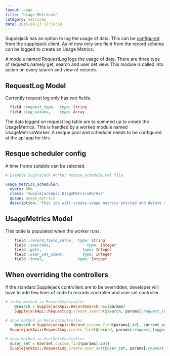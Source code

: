 ```yaml
---
layout: page
title: "Usage Metrices"
category: metrices
date: 2015-08-13 17:16:19
---
```


Supplejack has an option to log the usage of data. This can be [configured](/supplejack/start/supplejack-client.html) from the supplejack client. As of now only one field from the record schema can be logged to create an Usage Matrics.

A module named RequestLog logs the usage of data. There are three type of requests namely get, search and user set view. This module is called into action on every search and view of records.

## RequestLog Model

Currently request log only has two fields.

```ruby
  field :request_type,  type: String
  field :log_values,    type: Array
```

The data logged on request log table are to summed up to create the UsageMetrics. This is handled by a worked module named UsageMetricsWorker. A resque pool and scheduler needs to be configured at the api app for this.

## Resque scheduler config

A time frame suitable can be selected.

```yaml
# Example Supplejack Worker resque_schedule.yml file

usage_metrics_scheduler:
  every: 60m
  class: 'SupplejackApi::UsageMetricsWorker'
  queue: usage_metrics
  description: "This job will create usage metrics entried and delete data from request log"
```

## UsageMetrics Model

This table is populated when the worker runs.

```ruby
	field :record_field_value,  type: String
	field :searches,         		type: Integer
	field :gets,             	  type: Integer
	field :user_set_views,   	  type: Integer
	field :total,               type: Integer
```

## When overriding the controllers

If the standard Supplejack controllers are to be overridden, developer will have to add few lines of code to records controller and user set controller. 

```ruby
# index method in RecordsController
	@search = SupplejackApi::RecordSearch.new(params)
	SupplejackApi::RequestLog.create_search(@search, params[:request_logger_field]) if params[:request_logger]

# show method in RecordsController
	@record = SupplejackApi::Record.custom_find(params[:id], current_user, params[:search])
  SupplejackApi::RequestLog.create_find(@record, params[:request_logger_field]) if params[:request_logger]

# show method in UserSetsController
  @user_set = UserSet.custom_find(params[:id])
  SupplejackApi::RequestLog.create_user_set(@user_set, params[:request_logger_field]) if params[:request_logger]